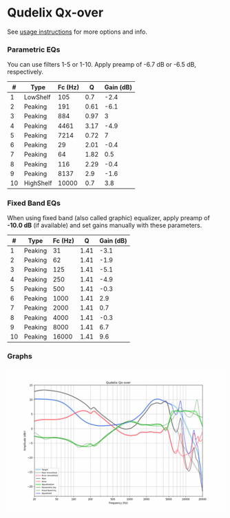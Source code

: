 # Qudelix Qx-over
See [usage instructions](https://github.com/jaakkopasanen/AutoEq#usage) for more options and info.

### Parametric EQs
You can use filters 1-5 or 1-10. Apply preamp of -6.7 dB or -6.5 dB, respectively.

|   # | Type      |   Fc (Hz) |    Q |   Gain (dB) |
|-----|-----------|-----------|------|-------------|
|   1 | LowShelf  |       105 | 0.7  |        -2.4 |
|   2 | Peaking   |       191 | 0.61 |        -6.1 |
|   3 | Peaking   |       884 | 0.97 |         3   |
|   4 | Peaking   |      4461 | 3.17 |        -4.9 |
|   5 | Peaking   |      7214 | 0.72 |         7   |
|   6 | Peaking   |        29 | 2.01 |        -0.4 |
|   7 | Peaking   |        64 | 1.82 |         0.5 |
|   8 | Peaking   |       116 | 2.29 |        -0.4 |
|   9 | Peaking   |      8137 | 2.9  |        -1.6 |
|  10 | HighShelf |     10000 | 0.7  |         3.8 |

### Fixed Band EQs
When using fixed band (also called graphic) equalizer, apply preamp of **-10.0 dB** (if available) and set gains manually with these parameters.

|   # | Type    |   Fc (Hz) |    Q |   Gain (dB) |
|-----|---------|-----------|------|-------------|
|   1 | Peaking |        31 | 1.41 |        -3.1 |
|   2 | Peaking |        62 | 1.41 |        -1.9 |
|   3 | Peaking |       125 | 1.41 |        -5.1 |
|   4 | Peaking |       250 | 1.41 |        -4.9 |
|   5 | Peaking |       500 | 1.41 |        -0.3 |
|   6 | Peaking |      1000 | 1.41 |         2.9 |
|   7 | Peaking |      2000 | 1.41 |         0.7 |
|   8 | Peaking |      4000 | 1.41 |        -0.3 |
|   9 | Peaking |      8000 | 1.41 |         6.7 |
|  10 | Peaking |     16000 | 1.41 |         9.6 |

### Graphs
![](./Qudelix%20Qx-over.png)
